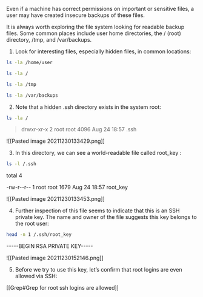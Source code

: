 Even if a machine has correct permissions on important or sensitive files, a user may have created insecure backups of these files.

It is always worth exploring the file system looking for readable backup files. Some common places include user home directories, the / (root) directory, /tmp, and /var/backups.

1. Look for interesting files, especially hidden files, in common locations:

```bash - target
ls -la /home/user
```

```bash - target
ls -la /
```

```bash - target
ls -la /tmp
```

```bash - target
ls -la /var/backups
```

2. Note that a hidden .ssh directory exists in the system root:

```bash - target
ls -la /
```

>drwxr-xr-x 2 root root 4096 Aug 24 18:57 .ssh

![[Pasted image 20211230133429.png]]

3. In this directory, we can see a world-readable file called root_key :

```bash - target
ls -l /.ssh
```

total 4

-rw-r--r-- 1 root root 1679 Aug 24 18:57 root_key

![[Pasted image 20211230133453.png]]

4. Further inspection of this file seems to indicate that this is an SSH private key. The name and owner of the file suggests this key belongs to the root user:

```bash - target
head -n 1 /.ssh/root_key
```

-----BEGIN RSA PRIVATE KEY-----

![[Pasted image 20211230152146.png]]

5. Before we try to use this key, let’s confirm that root logins are even allowed via SSH:

[[Grep#Grep for root ssh logins are allowed]]